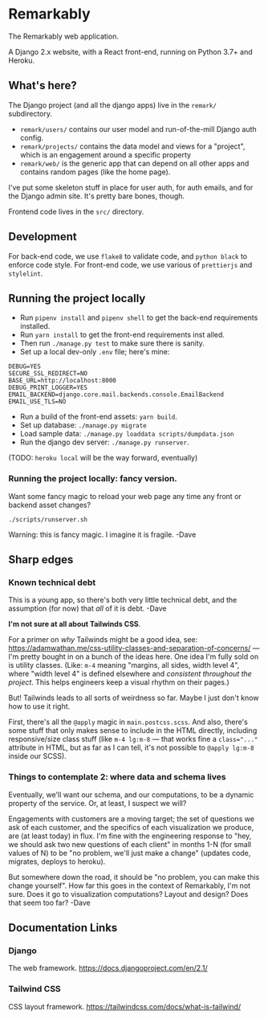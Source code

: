 # Remarkably

The Remarkably web application.

A Django 2.x website, with a React front-end, running on Python 3.7+ and Heroku.

## What's here?

The Django project (and all the django apps) live in the `remark/` subdirectory.

- `remark/users/` contains our user model and run-of-the-mill Django auth config.
- `remark/projects/` contains the data model and views for a "project", which is an engagement around a specific property
- `remark/web/` is the generic app that can depend on all other apps and contains random pages (like the home page).

I've put some skeleton stuff in place for user auth, for auth emails, and for the Django admin site. It's pretty bare bones, though.

Frontend code lives in the `src/` directory.

## Development

For back-end code, we use `flake8` to validate code, and `python black` to enforce code style. For front-end code, we use various of `prettierjs` and `stylelint`.

## Running the project locally

- Run `pipenv install` and `pipenv shell` to get the back-end requirements installed.
- Run `yarn install` to get the front-end requirements inst alled.
- Then run `./manage.py test` to make sure there is sanity.
- Set up a local dev-only `.env` file; here's mine:

```
DEBUG=YES
SECURE_SSL_REDIRECT=NO
BASE_URL=http://localhost:8000
DEBUG_PRINT_LOGGER=YES
EMAIL_BACKEND=django.core.mail.backends.console.EmailBackend
EMAIL_USE_TLS=NO
```

- Run a build of the front-end assets: `yarn build`.
- Set up database: `./manage.py migrate`
- Load sample data: `./manage.py loaddata scripts/dumpdata.json`
- Run the django dev server: `./manage.py runserver`.

(TODO: `heroku local` will be the way forward, eventually)

### Running the project locally: fancy version.

Want some fancy magic to reload your web page any time any front or backend asset changes?

`./scripts/runserver.sh`

Warning: this is fancy magic. I imagine it is fragile. -Dave

## Sharp edges

### Known technical debt

This is a young app, so there's both very little technical debt, and the assumption (for now) that _all_ of it is debt. -Dave

**I'm not sure at all about Tailwinds CSS**.

For a primer on _why_ Tailwinds might be a good idea, see: https://adamwathan.me/css-utility-classes-and-separation-of-concerns/ &mdash; I'm pretty bought in on a bunch of the ideas here. One idea I'm fully sold on is utility classes. (Like: `m-4` meaning "margins, all sides, width level 4", where "width level 4" is defined elsewhere and _consistent throughout the project_. This helps engineers keep a visual rhythm on their pages.)

But! Tailwinds leads to all sorts of weirdness so far. Maybe I just don't know how to use it right.

First, there's all the `@apply` magic in `main.postcss.scss`. And also, there's some stuff that only makes sense to include in the HTML directly, including responsive/size class stuff (like `m-4 lg:m-8` &mdash; that works fine a `class="..."` attribute in HTML, but as far as I can tell, it's not possible to `@apply lg:m-8` inside our SCSS).

### Things to contemplate 2: where data and schema lives

Eventually, we'll want our schema, and our computations, to be a dynamic property of the service. Or, at least, I suspect we will?

Engagements with customers are a moving target; the set of questions we ask of each customer, and the specifics of each visualization we produce, are (at least today) in flux. I'm fine with the engineering response to "hey, we should ask two new questions of each client" in months 1-N (for small values of N) to be "no problem, we'll just make a change" (updates code, migrates, deploys to heroku).

But somewhere down the road, it should be "no problem, you can make this change yourself". How far this goes in the context of Remarkably, I'm not sure. Does it go to visualization computations? Layout and design? Does that seem too far? -Dave

## Documentation Links

### Django
The web framework.
https://docs.djangoproject.com/en/2.1/

### Tailwind CSS
CSS layout framework.
https://tailwindcss.com/docs/what-is-tailwind/


